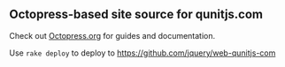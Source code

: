 ## Octopress-based site source for qunitjs.com

Check out [Octopress.org](http://octopress.org/docs) for guides and documentation.

Use `rake deploy` to deploy to https://github.com/jquery/web-qunitjs-com
